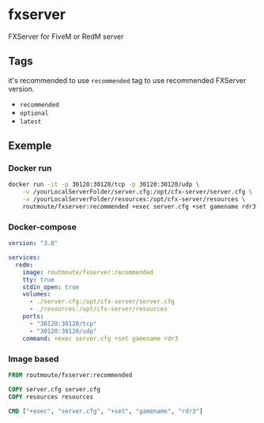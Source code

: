 # fxserver

FXServer for FiveM or RedM server

## Tags

it's recommended to use `recommended` tag to use recommended FXServer version.

- `recommended`
- `optional`
- `latest`

## Exemple

### Docker run

```sh
docker run -it -p 30120:30120/tcp -p 30120:30120/udp \
    -v /yourLocalServerFolder/server.cfg:/opt/cfx-server/server.cfg \
    -v /yourLocalServerFolder/resources:/opt/cfx-server/resources \
    routmoute/fxserver:recommended +exec server.cfg +set gamename rdr3
```

### Docker-compose

```yaml
version: "3.8"

services:
  redm:
    image: routmoute/fxserver:recommended
    tty: true
    stdin_open: true
    volumes:
      - ./server.cfg:/opt/cfx-server/server.cfg
      - ./resources:/opt/cfx-server/resources
    ports:
      - "30120:30120/tcp"
      - "30120:30120/udp"
    command: +exec server.cfg +set gamename rdr3
```

### Image based

```dockerfile
FROM routmoute/fxserver:recommended

COPY server.cfg server.cfg
COPY resources resources

CMD ["+exec", "server.cfg", "+set", "gamename", "rdr3"]
```
